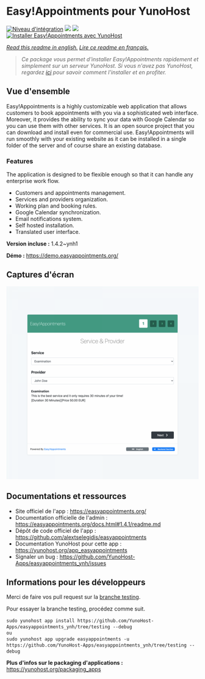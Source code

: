 # Easy!Appointments pour YunoHost

[![Niveau d'intégration](https://dash.yunohost.org/integration/easyappointments.svg)](https://dash.yunohost.org/appci/app/easyappointments) ![](https://ci-apps.yunohost.org/ci/badges/easyappointments.status.svg) ![](https://ci-apps.yunohost.org/ci/badges/easyappointments.maintain.svg)  
[![Installer Easy!Appointments avec YunoHost](https://install-app.yunohost.org/install-with-yunohost.svg)](https://install-app.yunohost.org/?app=easyappointments)

*[Read this readme in english.](./README.md)*
*[Lire ce readme en français.](./README_fr.md)*

> *Ce package vous permet d'installer Easy!Appointments rapidement et simplement sur un serveur YunoHost.
Si vous n'avez pas YunoHost, regardez [ici](https://yunohost.org/#/install) pour savoir comment l'installer et en profiter.*

## Vue d'ensemble

Easy!Appointments is a highly customizable web application that allows customers to book appointments with you via a sophisticated web interface. Moreover, it provides the ability to sync your data with Google Calendar so you can use them with other services. It is an open source project that you can download and install even for commercial use. Easy!Appointments will run smoothly with your existing website as it can be installed in a single folder of the server and of course share an existing database.

### Features
The application is designed to be flexible enough so that it can handle any enterprise work flow.

- Customers and appointments management.
- Services and providers organization.
- Working plan and booking rules.
- Google Calendar synchronization.
- Email notifications system.
- Self hosted installation.
- Translated user interface.


**Version incluse :** 1.4.2~ynh1

**Démo :** https://demo.easyappointments.org/

## Captures d'écran

![](./doc/screenshots/screenshots.png)

## Documentations et ressources

* Site officiel de l'app : https://easyappointments.org/
* Documentation officielle de l'admin : https://easyappointments.org/docs.html#1.4.1/readme.md
* Dépôt de code officiel de l'app : https://github.com/alextselegidis/easyappointments
* Documentation YunoHost pour cette app : https://yunohost.org/app_easyappointments
* Signaler un bug : https://github.com/YunoHost-Apps/easyappointments_ynh/issues

## Informations pour les développeurs

Merci de faire vos pull request sur la [branche testing](https://github.com/YunoHost-Apps/easyappointments_ynh/tree/testing).

Pour essayer la branche testing, procédez comme suit.
```
sudo yunohost app install https://github.com/YunoHost-Apps/easyappointments_ynh/tree/testing --debug
ou
sudo yunohost app upgrade easyappointments -u https://github.com/YunoHost-Apps/easyappointments_ynh/tree/testing --debug
```

**Plus d'infos sur le packaging d'applications :** https://yunohost.org/packaging_apps
